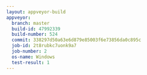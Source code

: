 ```yaml
---
layout: appveyor-build
appveyor:
  branch: master
  build-id: 47992339
  build-number: 524
  commit: 338297d50a63e6d879e85003f6e73856da0c895c
  job-id: 2t8rubkc7uonk9a7
  job-number: 2
  os-name: Windows
  test-result: 1
---
```

